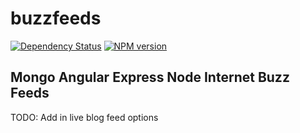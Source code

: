 # buzzfeeds

[![Dependency Status](https://gemnasium.com/site-demo/buzzfeeds.svg)](https://gemnasium.com/site-demo/buzzfeeds) [![NPM version](https://badge.fury.io/js/site-demo/buzzfeeds.png)](http://badge.fury.io/js/site-demo/buzzfeeds)

## Mongo Angular Express Node Internet Buzz Feeds

TODO: Add in live blog feed options
